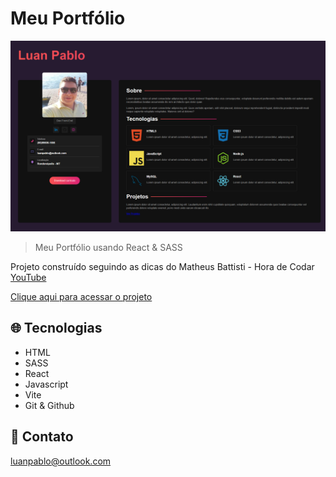 # Meu Portfólio

![preview](./.github/preview.png)

>Meu Portfólio usando React & SASS

Projeto construído seguindo as dicas do Matheus Battisti - Hora de Codar [YouTube](https://www.youtube.com/watch?v=5h4vMtBlQQU&t)

[Clique aqui para acessar o projeto](https://meu-portfolio-amber.vercel.app/)

## 🌐 Tecnologias 

- HTML
- SASS
- React
- Javascript
- Vite
- Git & Github

## 📱 Contato

luanpablo@outlook.com